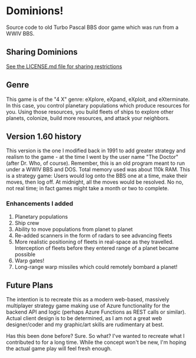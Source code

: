 # Dominions!
Source code to old Turbo Pascal BBS door game which was run from a WWIV BBS. 

## Sharing Dominions
[See the LICENSE.md file for sharing restrictions](LICENSE.md)

## Genre
This game is of the "4 X" genre: eXplore, eXpand, eXploit, and eXterminate. In this case, you control planetary populations which produce resources for you. Using those resources, you build fleets of ships to explore other planets, colonize, build more resources, and attack your neighbors.

## Version 1.60 history
This version is the one I modified back in 1991 to add greater strategy and realism to the game - at the time I went by the user name "The Doctor" (after Dr. Who, of course). Remember, this is an old program meant to run under a WWIV BBS and DOS. Total memory used was about 110k RAM. This is a strategy game: Users would log onto the BBS one at a time, make their moves, then log off. At midnight, all the moves would be resolved. No no, not real time; in fact games might take a month or two to complete.

### Enhancements I added
1. Planetary populations
2. Ship crew
3. Ability to move populations from planet to planet
4. Re-added scanners in the form of radars to see advancing fleets
5. More realistic positioning of fleets in real-space as they travelled. Interception of fleets before they entered range of a planet became possible
5. Warp gates!
6. Long-range warp missiles which could remotely bombard a planet!

## Future Plans
The intention is to recreate this as a modern web-based, massively multiplayer strategy game making use of Azure functionality for the backend API and logic (perhaps Azure Functions as REST calls or similar). Actual client design is to be determined, as I am not a great web designer/coder and my graphic/art skills are rudimentary at best.

Has this been done before? Sure. So what? I've wanted to recreate what I contributed to for a long time. While the concept won't be new, I'm hoping the actual game play will feel fresh enough.
